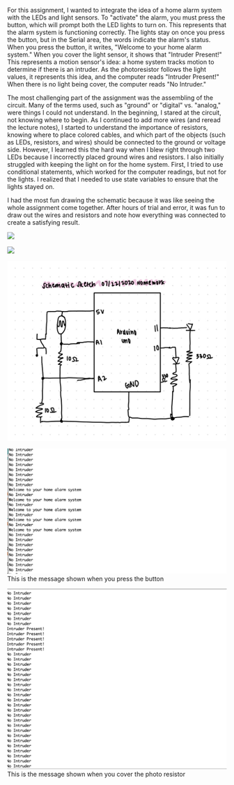 For this assignment, I wanted to integrate the idea of a home alarm system with the LEDs and light sensors. To "activate" the alarm, you must press the button, which will prompt both the LED lights to turn on. This represents that the alarm system is functioning correctly. The lights stay on once you press the button, but in the Serial area, the words indicate the alarm's status. When you press the button, it writes, "Welcome to your home alarm system." When you cover the light sensor, it shows that "Intruder Present!" This represents a motion sensor's idea: a home system tracks motion to determine if there is an intruder. As the photoresistor follows the light values, it represents this idea, and the computer reads "Intruder Present!" When there is no light being cover, the computer reads "No Intruder." 

The most challenging part of the assignment was the assembling of the circuit. Many of the terms used, such as "ground" or "digital" vs. "analog," were things I could not understand. In the beginning, I stared at the circuit, not knowing where to begin. As I continued to add more wires (and reread the lecture notes), I started to understand the importance of resistors, knowing where to place colored cables, and which part of the objects (such as LEDs, resistors, and wires) should be connected to the ground or voltage side. However, I learned this the hard way when I blew right through two LEDs because I incorrectly placed ground wires and resistors. I also initially struggled with keeping the light on for the home system. First, I tried to use conditional statements, which worked for the computer readings, but not for the lights. I realized that I needed to use state variables to ensure that the lights stayed on. 

I had the most fun drawing the schematic because it was like seeing the whole assignment come together. After hours of trial and error, it was fun to draw out the wires and resistors and note how everything was connected to create a satisfying result.

![](/July22/circuit.png)

![](/July22/circuit1.png)

![](/July22/schematic7_22.png)

![](/July22/homealarm.png)
This is the message shown when you press the button


![](/July22/homealarm1.png)
This is the message shown when you cover the photo resistor

